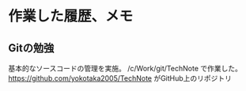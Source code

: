 # 作業した履歴、メモ
## Gitの勉強
基本的なソースコードの管理を実施。
/c/Work/git/TechNote
で作業した。
https://github.com/yokotaka2005/TechNote
がGitHub上のリポジトリ